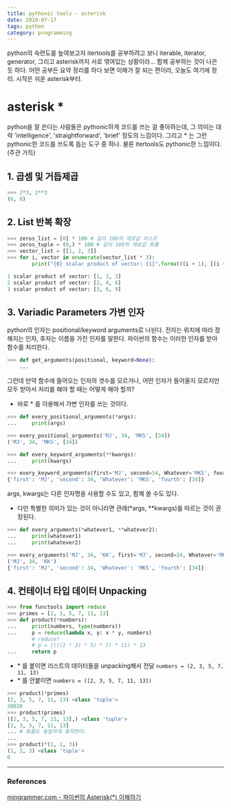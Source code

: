 ```yaml
---
title: pythonic tools - asterisk
date: 2018-07-17
tags: python
category: programming
---
```


python의 숙련도를 높여보고자 itertools를 공부하려고 보니 iterable, iterator, generator, 그리고 asterisk까지 서로 엮여있는 상황이라... 함께 공부하는 것이 나은 듯 하다. 어떤 공부든 요약 정리를 하다 보면 이해가 잘 되는 편이라, 오늘도 여기에 정리. 시작은 쉬운 asterisk부터.

# asterisk \*
python을 잘 쓴다는 사람들은 pythonic하게 코드를 쓰는 걸 좋아하는데, 그 의미는 대략 'intelligence', 'straightforward', 'brief' 정도의 느낌이다. 그리고 \* 는 그런 pythonic한 코드를 쓰도록 돕는 도구 중 하나. 물론 itertools도 pythonic한 느낌이다. (주관 가득)

## 1. 곱셈 및 거듭제곱
```python
>>> 2*3, 2**3
(6, 8)
```

## 2. List 반복 확장
```python
>>> zeros_list = [0] * 100 # 길이 100의 제로값 리스트
>>> zeros_tuple = (0,) * 100 # 길이 100의 제로값 튜플
>>> vector_list = [[1, 2, 3]]
>>> for i, vector in enumerate(vector_list * 3):
        print("{0} scalar product of vector: {1}".format((i + 1), [(i + 1) * e for e in vector]))

1 scalar product of vector: [1, 2, 3]
2 scalar product of vector: [2, 4, 6]
3 scalar product of vector: [3, 6, 9]
```

## 3. Variadic Parameters 가변 인자

python의 인자는 positional/keyword arguments로 나뉜다. 전자는 위치에 따라 정해지는 인자, 후자는 이름을 가진 인자를 말한다. 파이썬의 함수는 이러한 인자를 받아 함수를 처리한다.
```python
>>> def get_arguments(positional, keyword=None):
    ...
```


그런데 만약 함수에 들어오는 인자의 갯수를 모르거나, 어떤 인자가 들어올지 모르지만 모두 받아서 처리를 해야 할 때는 어떻게 해야 할까?
- 바로 \* 를 이용해서 가변 인자를 쓰는 것이다.


```python
>>> def every_positional_arguments(*args):
...     print(args)

>>> every_positional_arguments('MJ', 34, 'MKS', [34])
('MJ', 34, 'MKS', [34])

>>> def every_keyword_arguments(**kwargs):
...     print(kwargs)

>>> every_keyword_arguments(first='MJ', second=34, Whatever='MKS', fourth=[34])
{'first': 'MJ', 'second': 34, 'Whatever': 'MKS', 'fourth': [34]}
```

args, kwargs는 다른 인자명을 사용할 수도 있고, 함께 쓸 수도 있다.
- 다만 특별한 의미가 있는 것이 아니라면 관례(\*args, \**kwargs)를 따르는 것이 권장된다.

```python
>>> def every_arguments(*whatever1, **whatever2):
...     print(whatever1)
...     print(whatever2)

>>> every_arguments('MJ', 34, 'KK', first='MJ', second=34, Whatever='MKS', fourth=[34])
('MJ', 34, 'KK')
{'first': 'MJ', 'second': 34, 'Whatever': 'MKS', 'fourth': [34]}
```

## 4. 컨테이너 타입 데이터 Unpacking

```python
>>> from functools import reduce
>>> primes = [2, 3, 5, 7, 11, 13]
>>> def product(*numbers):
...     print(numbers, type(numbers))
...     p = reduce(lambda x, y: x * y, numbers)
        # reduce?
        # p = ((((2 * 3) * 5) * 7) * 11) * 13
...     return p
```
- \* 를 붙이면 리스트의 데이터들을 unpacking해서 전달 `numbers = (2, 3, 5, 7, 11, 13)`
- \* 를 안붙이면 `numbers = ([2, 3, 5, 7, 11, 13])`

```python
>>> product(*primes)
(2, 3, 5, 7, 11, 13) <class 'tuple'>
30030
>>> product(primes)
([2, 3, 5, 7, 11, 13],) <class 'tuple'>
[2, 3, 5, 7, 11, 13]
... # 튜플도 동일하게 동작한다.
...
>>> product(*(1, 2, 3))
(1, 2, 3) <class 'tuple'>
6
```

---

### References

[mingrammer.com - 파이썬의 Asterisk(*) 이해하기](https://mingrammer.com/understanding-the-asterisk-of-python/)
